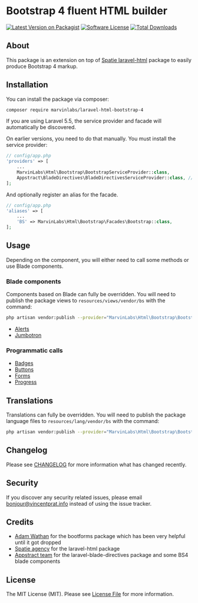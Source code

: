 # Bootstrap 4 fluent HTML builder

[![Latest Version on Packagist](https://img.shields.io/packagist/v/marvinlabs/laravel-html-bootstrap-4.svg?style=flat-square)](https://packagist.org/packages/marvinlabs/laravel-html-bootstrap-4)
[![Software License](https://img.shields.io/badge/license-MIT-brightgreen.svg?style=flat-square)](LICENSE.md)
[![Total Downloads](https://img.shields.io/packagist/dt/marvinlabs/laravel-html-bootstrap-4.svg?style=flat-square)](https://packagist.org/packages/marvinlabs/laravel-html-bootstrap-4)

## About

This package is an extension on top of [Spatie laravel-html](https://github.com/spatie/laravel-html) package to easily 
produce Bootstrap 4 markup.

## Installation

You can install the package via composer:

``` bash
composer require marvinlabs/laravel-html-bootstrap-4
```

If you are using Laravel 5.5, the service provider and facade will automatically be discovered. 

On earlier versions, you need to do that manually. You must install the service provider:

```php
// config/app.php
'providers' => [
    ...
    MarvinLabs\Html\Bootstrap\BootstrapServiceProvider::class,
    Appstract\BladeDirectives\BladeDirectivesServiceProvider::class, // Required if not already there
];
```

And optionally register an alias for the facade.

```php
// config/app.php
'aliases' => [
    ...
    'BS' => MarvinLabs\Html\Bootstrap\Facades\Bootstrap::class,
];
```

## Usage

Depending on the component, you will either need to call some methods or use Blade components.

### Blade components

Components based on Blade can fully be overridden. You will need to publish the package views to 
`resources/views/vendor/bs` with the command:

```bash
php artisan vendor:publish --provider="MarvinLabs\Html\Bootstrap\BootstrapServiceProvider" --tag="views"
``` 

- [Alerts](https://github.com/marvinlabs/laravel-workbench/blob/master/resources/views/laravel-html-bootstrap-4/alert.blade.php)
- [Jumbotron](https://github.com/marvinlabs/laravel-workbench/blob/master/resources/views/laravel-html-bootstrap-4/jumbotron.blade.php)

### Programmatic calls

- [Badges](https://github.com/marvinlabs/laravel-workbench/blob/master/resources/views/laravel-html-bootstrap-4/badge.blade.php)
- [Buttons](https://github.com/marvinlabs/laravel-workbench/blob/master/resources/views/laravel-html-bootstrap-4/button.blade.php)
- [Forms](https://github.com/marvinlabs/laravel-workbench/blob/master/resources/views/laravel-html-bootstrap-4/form.blade.php)
- [Progress](https://github.com/marvinlabs/laravel-workbench/blob/master/resources/views/laravel-html-bootstrap-4/progress.blade.php)

## Translations

Translations can fully be overridden. You will need to publish the package language files to 
`resources/lang/vendor/bs` with the command:

```bash
php artisan vendor:publish --provider="MarvinLabs\Html\Bootstrap\BootstrapServiceProvider" --tag="lang"
``` 
      
## Changelog

Please see [CHANGELOG](CHANGELOG.md) for more information what has changed recently.

## Security

If you discover any security related issues, please email bonjour@vincentprat.info instead of using the issue tracker.

## Credits

- [Adam Wathan](https://github.com/adamwathan) for the bootforms package which has been very helpful until it got dropped
- [Spatie agency](https://github.com/spatie) for the laravel-html package
- [Appstract team](https://github.com/appstract) for the laravel-blade-directives package and some BS4 blade components

## License

The MIT License (MIT). Please see [License File](LICENSE.md) for more information.